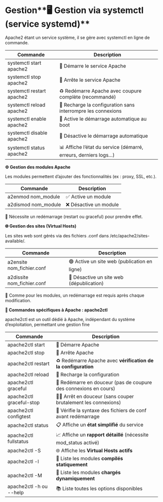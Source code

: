 # Gestion**🖥️ Gestion via systemctl (service systemd)**

Apache2 étant un service système, il se gère avec systemctl en ligne de commande.

| **Commande** | **Description** |
|----|----|
| systemctl start apache2 | 🚀 Démarre le service Apache |
| systemctl stop apache2 | 🛑 Arrête le service Apache |
| systemctl restart apache2 | ♻️ Redémarre Apache avec coupure complète (recommandé) |
| systemctl reload apache2 | 🔄 Recharge la configuration sans interrompre les connexions |
| systemctl enable apache2 | 🔌 Active le démarrage automatique au boot |
| systemctl disable apache2 | 🚫 Désactive le démarrage automatique |
| systemctl status apache2 | 📊 Affiche l’état du service (démarré, erreurs, derniers logs…) |





**⚙️ Gestion des modules Apache**

Les modules permettent d’ajouter des fonctionnalités (ex : proxy, SSL, etc.).

| **Commande**        | **Description**        |
|---------------------|------------------------|
| a2enmod nom_module  | ✅ Active un module    |
| a2dismod nom_module | ❌ Désactive un module |

🔄 Nécessite un redémarrage (restart ou graceful) pour prendre effet.





**🌐 Gestion des sites (Virtual Hosts)**

Les sites web sont gérés via des fichiers .conf dans /etc/apache2/sites-available/.

| **Commande**               | **Description**                              |
|----------------------------|----------------------------------------------|
| a2ensite nom_fichier.conf  | 🟢 Active un site web (publication en ligne) |
| a2dissite nom_fichier.conf | 🔴 Désactive un site web (dépublication)     |

📌 Comme pour les modules, un redémarrage est requis après chaque modification.

**🧰 Commandes spécifiques à Apache : apache2ctl**

apache2ctl est un outil dédié à Apache, indépendant du système d’exploitation, permettant une gestion fine

| **Commande** | **Description** |
|----|----|
| apache2ctl start | 🚀 Démarre Apache |
| apache2ctl stop | 🛑 Arrête Apache |
| apache2ctl restart | ♻️ Redémarre Apache avec **vérification de la configuration** |
| apache2ctl reload | 🔄 Recharge la configuration |
| apache2ctl graceful | 🌿 Redémarre en douceur (pas de coupure des connexions en cours) |
| apache2ctl graceful-stop | 🌿🛑 Arrêt en douceur (sans couper brutalement les connexions) |
| apache2ctl configtest | 🧪 Vérifie la syntaxe des fichiers de conf avant redémarrage |
| apache2ctl status | 📋 Affiche un **état simplifié** du service |
| apache2ctl fullstatus | 📈 Affiche un **rapport détaillé** (nécessite mod_status activé) |
| apache2ctl -S | 🌐 Affiche les **Virtual Hosts actifs** |
| apache2ctl -l | 🧩 Liste les modules **compilés statiquement** |
| apache2ctl -M | 🧩 Liste les modules **chargés dynamiquement** |
| apache2ctl -h ou --help | 📚 Liste toutes les options disponibles |
